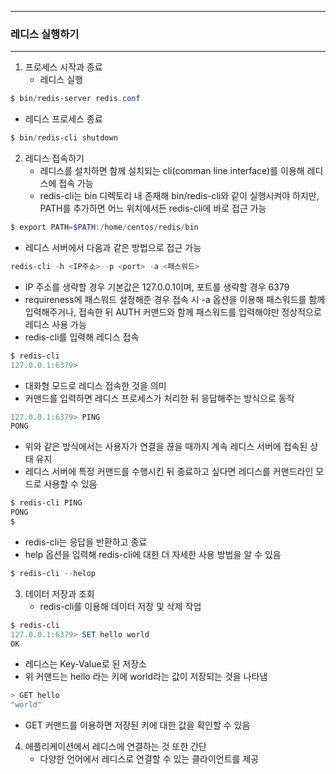 -----
### 레디스 실행하기
-----
1. 프로세스 시작과 종료
   - 레디스 실행
```powershell
$ bin/redis-server redis.conf
```
   - 레디스 프로세스 종료
```powershell
$ bin/redis-cli shutdown
```

2. 레디스 접속하기
   - 레디스를 설치하면 함께 설치되는 cli(comman line interface)를 이용해 레디스에 접속 가능
   - redis-cli는 bin 디렉토리 내 존재해 bin/redis-cli와 같이 실행시켜야 하지만, PATH를 추가하면 어느 위치에서든 redis-cli에 바로 접근 가능
```powershell
$ export PATH=$PATH:/home/centos/redis/bin
```
   - 레디스 서버에서 다음과 같은 방법으로 접근 가능
```powershell
redis-cli -h <IP주소> -p <port> -a <패스워드>
```
   - IP 주소를 생략할 경우 기본값은 127.0.0.1이며, 포트를 생략할 경우 6379
   - requireness에 패스워드 설정해준 경우 접속 시 -a 옵션을 이용해 패스워드를 함께 입력해주거나, 접속한 뒤 AUTH 커맨드와 함께 패스워드를 입력해야만 정상적으로 레디스 사용 가능
   - redis-cli를 입력해 레디스 접속
```powershell
$ redis-cli
127.0.0.1:6379>
```
   - 대화형 모드로 레디스 접속한 것을 의미
   - 커맨드를 입력하면 레디스 프로세스가 처리한 뒤 응답해주는 방식으로 동작
```powershell
127.0.0.1:6379> PING
PONG
```
   - 위와 같은 방식에서는 사용자가 연결을 끊을 때까지 계속 레디스 서버에 접속된 상태 유지
   - 레디스 서버에 특정 커맨드를 수행시킨 뒤 종료하고 싶다면 레디스를 커맨드라인 모드로 사용할 수 있음
```powershell
$ redis-cli PING
PONG
$
```
   - redis-cli는 응답을 반환하고 종료
   - help 옵션을 입력해 redis-cli에 대한 더 자세한 사용 방법을 알 수 있음
```powershell
$ redis-cli --helop
```

3. 데이터 저장과 조회
   - redis-cli를 이용해 데이터 저장 및 삭제 작업
```powershell
$ redis-cli
127.0.0.1:6379> SET hello world
OK
```
   - 레디스는 Key-Value로 된 저장소
   - 위 커맨드는 hello 라는 키에 world라는 값이 저장되는 것을 나타냄
```powershell
> GET hello
"world"
```
   - GET 커맨드를 이용하면 저장된 키에 대한 값을 확인할 수 있음

4. 애플리케이션에서 레디스에 연결하는 것 또한 간단
   - 다양한 언어에서 레디스로 연결할 수 있는 클라이언트를 제공
   
